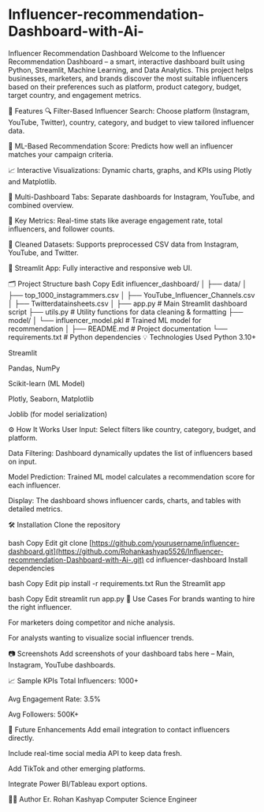 # Influencer-recommendation-Dashboard-with-Ai-

 Influencer Recommendation Dashboard
Welcome to the Influencer Recommendation Dashboard – a smart, interactive dashboard built using Python, Streamlit, Machine Learning, and Data Analytics. This project helps businesses, marketers, and brands discover the most suitable influencers based on their preferences such as platform, product category, budget, target country, and engagement metrics.

🚀 Features
🔍 Filter-Based Influencer Search: Choose platform (Instagram, YouTube, Twitter), country, category, and budget to view tailored influencer data.

🤖 ML-Based Recommendation Score: Predicts how well an influencer matches your campaign criteria.

📈 Interactive Visualizations: Dynamic charts, graphs, and KPIs using Plotly and Matplotlib.

🧠 Multi-Dashboard Tabs: Separate dashboards for Instagram, YouTube, and combined overview.

🧮 Key Metrics: Real-time stats like average engagement rate, total influencers, and follower counts.

📁 Cleaned Datasets: Supports preprocessed CSV data from Instagram, YouTube, and Twitter.

🧰 Streamlit App: Fully interactive and responsive web UI.

🗂️ Project Structure
bash
Copy
Edit
influencer_dashboard/
│
├── data/
│   ├── top_1000_instagrammers.csv
│   ├── YouTube_Influencer_Channels.csv
│   ├── Twitterdatainsheets.csv
│
├── app.py                  # Main Streamlit dashboard script
├── utils.py                # Utility functions for data cleaning & formatting
├── model/
│   └── influencer_model.pkl # Trained ML model for recommendation
│
├── README.md               # Project documentation
└── requirements.txt        # Python dependencies
💡 Technologies Used
Python 3.10+

Streamlit

Pandas, NumPy

Scikit-learn (ML Model)

Plotly, Seaborn, Matplotlib

Joblib (for model serialization)

⚙️ How It Works
User Input: Select filters like country, category, budget, and platform.

Data Filtering: Dashboard dynamically updates the list of influencers based on input.

Model Prediction: Trained ML model calculates a recommendation score for each influencer.

Display: The dashboard shows influencer cards, charts, and tables with detailed metrics.

🛠️ Installation
Clone the repository

bash
Copy
Edit
git clone [https://github.com/yourusername/influencer-dashboard.git](https://github.com/Rohankashyap5526/Influencer-recommendation-Dashboard-with-Ai-.git)
cd influencer-dashboard
Install dependencies

bash
Copy
Edit
pip install -r requirements.txt
Run the Streamlit app

bash
Copy
Edit
streamlit run app.py
📌 Use Cases
For brands wanting to hire the right influencer.

For marketers doing competitor and niche analysis.

For analysts wanting to visualize social influencer trends.

📷 Screenshots
Add screenshots of your dashboard tabs here – Main, Instagram, YouTube dashboards.

📈 Sample KPIs
Total Influencers: 1000+

Avg Engagement Rate: 3.5%

Avg Followers: 500K+

📓 Future Enhancements
Add email integration to contact influencers directly.

Include real-time social media API to keep data fresh.

Add TikTok and other emerging platforms.

Integrate Power BI/Tableau export options.

🙋‍♂️ Author
Er. Rohan Kashyap
Computer Science Engineer
